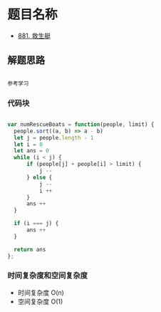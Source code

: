 # 题目名称

- [881. 救生艇](https://leetcode-cn.com/problems/boats-to-save-people/)

## 解题思路

```javascript

参考学习

```

### 代码块

```javascript

var numRescueBoats = function(people, limit) {
  people.sort((a, b) => a - b)
  let j = people.length - 1
  let i = 0
  let ans = 0
  while (i < j) {
      if (people[j] + people[i] > limit) {
          j --
      } else {
          j --
          i ++
      }
      ans ++
  }

  if (i === j) {
      ans ++
  }

  return ans
};

```

### 时间复杂度和空间复杂度

- 时间复杂度 O(n)
- 空间复杂度 O(1)

